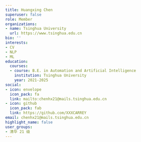 ```yaml
---
title: Huangxing Chen
superuser: false
role: Member
organizations:
- name: Tsinghua University
  url: https://www.tsinghua.edu.cn
bio: ''
interests:
- CV
- NLP
- ML
education:
  courses:
  - course: B.E. in Automation and Artificial Intelligence
    institution: Tsinghua University
    year: 2021-2025
social:
- icon: envelope
  icon_pack: fa
  link: mailto:chenhx21@mails.tsinghua.edu.cn
- icon: github
  icon_pack: fab
  link: https://github.com/XXXCARREY
email: chenhx21@mails.tsinghua.edu.cn
highlight_name: false
user_groups:
- 清华 21 级
---
```

